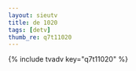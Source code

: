 ```yaml
--- 
layout: sieutv
title: de 1020
tags: [detv]
thumb_re: q7t11020
---
```

{% include tvadv key="q7t11020" %} 
